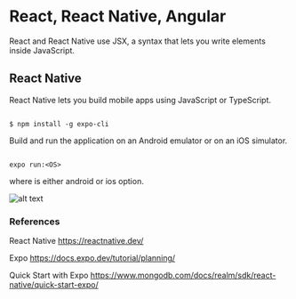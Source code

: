 # React, React Native, Angular 

React and React Native use JSX, a syntax that lets you write elements inside JavaScript.

## React Native

React Native lets you build mobile apps using JavaScript or TypeScript.

```

$ npm install -g expo-cli

```

Build and run the application on an Android emulator or on an iOS simulator.

```

expo run:<OS>

```

where <OS> is either android or ios option.

![alt text](https://github.com/jylhakos/InternetOfThings/blob/main/Frameworks/Frontend/comparison.png?raw=true)


### References

React Native https://reactnative.dev/

Expo https://docs.expo.dev/tutorial/planning/

Quick Start with Expo https://www.mongodb.com/docs/realm/sdk/react-native/quick-start-expo/
